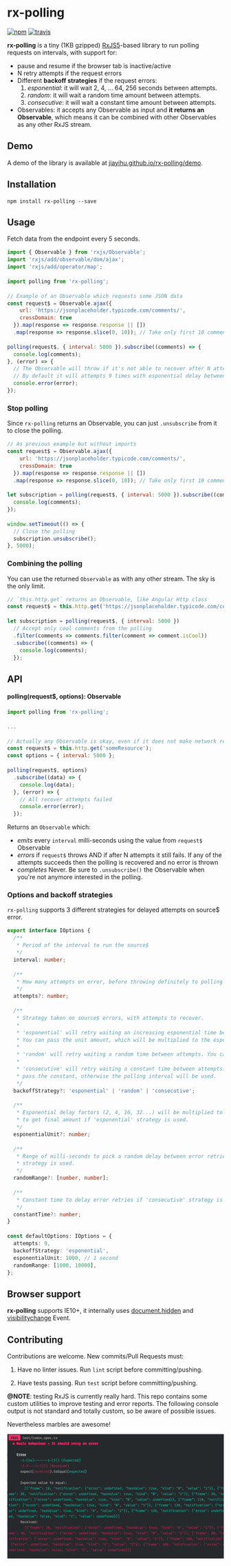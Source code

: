 # rx-polling

[![npm](https://img.shields.io/npm/v/rx-polling.svg)](https://www.npmjs.com/package/rx-polling) [![travis](https://travis-ci.org/jiayihu/rx-polling.svg?branch=master)](https://travis-ci.org/jiayihu/rx-polling)

**rx-polling** is a tiny (1KB gzipped) [RxJS5](http://github.com/ReactiveX/RxJS)-based library to run polling requests on intervals, with support for:

- pause and resume if the browser tab is inactive/active
- N retry attempts if the request errors
- Different **backoff strategies** if the request errors:
  1. *esponential*: it will wait 2, 4, ... 64, 256 seconds between attempts.
  2. *random*: it will wait a random time amount between attempts.
  3. *consecutive*: it will wait a constant time amount between attempts.
- Observables: it accepts any Observable as input and **it returns an Observable**, which means it can be combined with other Observables as any other RxJS stream.

## Demo

A demo of the library is available at [jiayihu.github.io/rx-polling/demo](https://jiayihu.github.io/rx-polling/demo/).

## Installation

```
npm install rx-polling --save
```

## Usage

Fetch data from the endpoint every 5 seconds.

```javascript
import { Observable } from 'rxjs/Observable';
import 'rxjs/add/observable/dom/ajax';
import 'rxjs/add/operator/map';

import polling from 'rx-polling';

// Example of an Observable which requests some JSON data
const request$ = Observable.ajax({
    url: 'https://jsonplaceholder.typicode.com/comments/',
    crossDomain: true
  }).map(response => response.response || [])
  .map(response => response.slice(0, 10)); // Take only first 10 comments

polling(request$, { interval: 5000 }).subscribe((comments) => {
  console.log(comments);
}, (error) => {
  // The Observable will throw if it's not able to recover after N attempts
  // By default it will attempts 9 times with esponential delay between each other.
  console.error(error);
});
```

### Stop polling

Since `rx-polling` returns an Observable, you can just `.unsubscribe` from it to close the polling.

```javascript
// As previous example but without imports
const request$ = Observable.ajax({
    url: 'https://jsonplaceholder.typicode.com/comments/',
    crossDomain: true
  }).map(response => response.response || [])
  .map(response => response.slice(0, 10)); // Take only first 10 comments

let subscription = polling(request$, { interval: 5000 }).subscribe((comments) => {
  console.log(comments);
});

window.setTimeout(() => {
  // Close the polling
  subscription.unsubscribe();
}, 5000);
```

### Combining the polling

You can use the returned `Observable` as with any other stream. The sky is the only limit.

```javascript
// `this.http.get` returns an Observable, like Angular Http class
const request$ = this.http.get('https://jsonplaceholder.typicode.com/comments/');

let subscription = polling(request$, { interval: 5000 })
  // Accept only cool comments from the polling
  .filter(comments => comments.filter(comment => comment.isCool))
  .subscribe((comments) => {
    console.log(comments);
  });
```

## API

#### polling(request$, options): Observable

```javascript
import polling from 'rx-polling';

...

// Actually any Observable is okay, even if it does not make network requests
const request$ = this.http.get('someResource');
const options = { interval: 5000 };

polling(request$, options)
  .subscribe((data) => {
    console.log(data);
  }, (error) => {
    // All recover attempts failed
    console.error(error);
  });
```

Returns an `Observable` which:

- *emits* every `interval` milli-seconds using the value from `request$` Observable
- *errors* if `request$` throws AND if after N attempts it still fails. If any of the attempts succeeds then the polling is recovered and no error is thrown
- *completes* Never. Be sure to `.unsubscribe()` the Observable when you're not anymore interested in the polling.

### Options and backoff strategies

`rx-polling` supports 3 different strategies for delayed attempts on source$ error.

```typescript
export interface IOptions {
  /**
   * Period of the interval to run the source$
   */
  interval: number;

  /**
   * How many attempts on error, before throwing definitely to polling subscriber
   */
  attempts?: number;

  /**
   * Strategy taken on source$ errors, with attempts to recover.
   *
   * 'esponential' will retry waiting an increasing esponential time between attempts.
   * You can pass the unit amount, which will be multiplied to the esponential factor.
   *
   * 'random' will retry waiting a random time between attempts. You can pass the range of randomness.
   *
   * 'consecutive' will retry waiting a constant time between attempts. You can
   * pass the constant, otherwise the polling interval will be used.
   */
  backoffStrategy?: 'esponential' | 'random' | 'consecutive';

  /**
   * Esponential delay factors (2, 4, 16, 32...) will be multiplied to the unit
   * to get final amount if 'esponential' strategy is used.
   */
  esponentialUnit?: number;

  /**
   * Range of milli-seconds to pick a random delay between error retries if 'random'
   * strategy is used.
   */
  randomRange?: [number, number];

  /**
   * Constant time to delay error retries if 'consecutive' strategy is used
   */
  constantTime?: number;
}

const defaultOptions: IOptions = {
  attempts: 9,
  backoffStrategy: 'esponential',
  esponentialUnit: 1000, // 1 second
  randomRange: [1000, 10000],
};
```

## Browser support

**rx-polling** supports IE10+, it internally uses [document.hidden](https://developer.mozilla.org/en-US/docs/Web/API/Document/hidden) and 
[visibilitychange](https://developer.mozilla.org/en-US/docs/Web/Events/visibilitychange) Event.

## Contributing

Contributions are welcome. New commits/Pull Requests must:

1. Have no linter issues. Run `lint` script before committing/pushing.

2. Have tests passing. Run `test` script before committing/pushing.

**@NOTE**: testing RxJS is currently really hard. This repo contains some custom utilities to improve testing and error reports. The following console output is not standard and totally custom, so be aware of possible issues.

Nevertheless marbles are awesome!

![Testing](./assets/testing.png)
